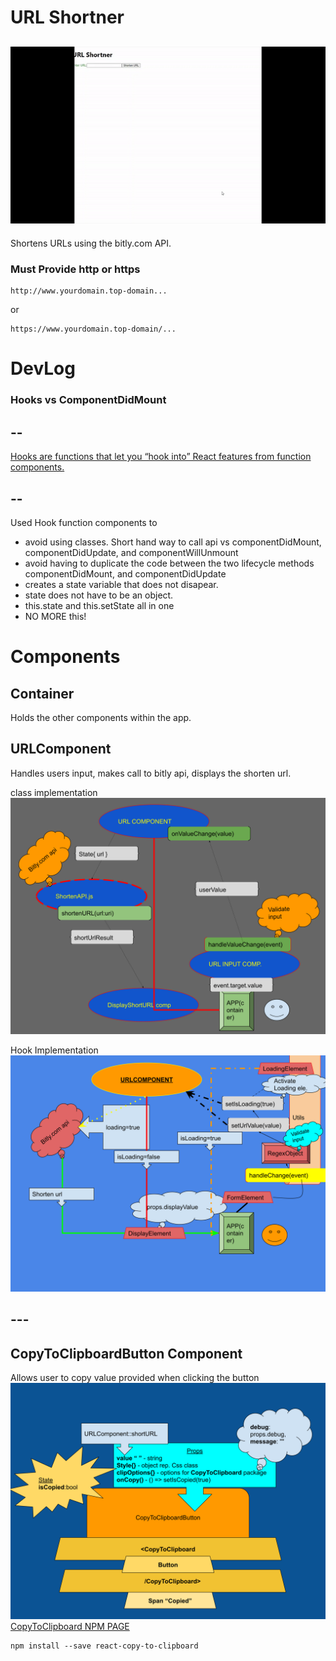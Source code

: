 # URL Shortner


![GIF](./public/url-short-ctcb.gif)
---
Shortens URLs using the bitly.com API.
### Must Provide http or https
```
http://www.yourdomain.top-domain...
```
or
```
https://www.yourdomain.top-domain/...
```

# DevLog
### Hooks vs ComponentDidMount
## --
[Hooks are functions that let you “hook into” React features from function components.](https://reactjs.org/docs/hooks-state.html)
## --
Used Hook function components to
- avoid using classes. Short hand way to call api vs componentDidMount, componentDidUpdate, and componentWillUnmount
- avoid having to duplicate the code between the two lifecycle methods componentDidMount, and componentDidUpdate
- creates a state variable that does not disapear.
- state does not have to be an object.
- this.state and this.setState all in one
- NO MORE this!
# Components
## Container
Holds the other components within the app.

## URLComponent
Handles users input, makes call to bitly api, displays the shorten url.

class implementation
![Diagram](./public/urlClassDiagram.svg)

Hook Implementation
![Diagram](./public/urlDiagram-hook.svg)


## ---
## CopyToClipboardButton Component
Allows user to copy value provided when clicking the button
![Diagram](./public/CopyToClipboardButton%20Component.svg)
[CopyToClipboard NPM PAGE](https://www.npmjs.com/package/copy-to-clipboard)
```
npm install --save react-copy-to-clipboard
```

